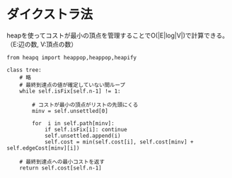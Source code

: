 # ダイクストラ法

heapを使ってコストが最小の頂点を管理することでO(|E|log|V|)で計算できる。（E:辺の数, V:頂点の数）

```
from heapq import heappop,heappop,heapify

class tree:
    # 略
    # 最終到達点の値が確定していない間ループ
    while self.isFix[self.n-1] != 1:

        # コストが最小の頂点がリストの先頭にくる
        minv = self.unsettled[0]

        for  i in self.path[minv]:
            if self.isFix[i]: continue
            self.unsettled.append(i)
            self.cost = min(self.cost[i], self.cost[minv] + self.edgeCost[minv][i])

    # 最終到達点への最小コストを返す
    return self.cost[self.n-1]

```